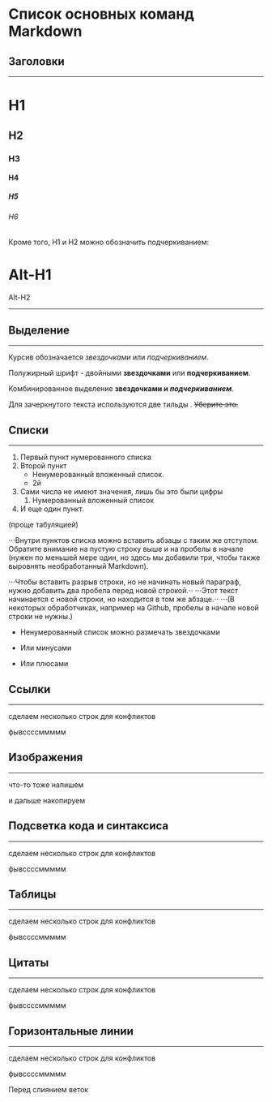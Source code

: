 # Список основных команд Markdown

## **Заголовки**
---

# H1
## H2
### H3
#### H4
##### H5
###### H6

Кроме того, H1 и H2 можно обозначить подчеркиванием:

Alt-H1
======

Alt-H2

------



## **Выделение**
---

Курсив обозначается *звездочками* или _подчеркиванием_.

Полужирный шрифт - двойными **звездочками** или __подчеркиванием__.

Комбинированное выделение **звездочками и _подчеркиванием_**.

Для зачеркнутого текста используются две тильды . ~~Уберите это.~~

## **Списки**
---

1. Первый пункт нумерованного списка
2. Второй пункт
    - Ненумерованный вложенный список.
    * 2й
1. Сами числа не имеют значения, лишь бы это были цифры
    1. Нумерованный вложенный список
4. И еще один пункт.

(проще табуляцией)

⋅⋅⋅Внутри пунктов списка можно вставить абзацы с таким же отступом. Обратите внимание на пустую строку выше и на пробелы в начале (нужен по меньшей мере один, но здесь мы добавили три, чтобы также выровнять необработанный Markdown). 

⋅⋅⋅Чтобы вставить разрыв строки, но не начинать новый параграф, нужно добавить два пробела перед новой строкой.⋅⋅
⋅⋅⋅Этот текст начинается с новой строки, но находится в том же абзаце.⋅⋅
⋅⋅⋅(В некоторых обработчиках, например на Github, пробелы в начале новой строки не нужны.)

* Ненумерованный список можно размечать звездочками
- Или минусами
+ Или плюсами

## **Ссылки**
---

сделаем несколько строк для конфликтов

фывссссммммм

## **Изображения**
---

что-то тоже напишем 

и дальше накопируем


## **Подсветка кода и синтаксиса**
---

сделаем несколько строк для конфликтов

фывссссммммм

## **Таблицы**
---
сделаем несколько строк для конфликтов

фывссссммммм

## **Цитаты**
---

сделаем несколько строк для конфликтов

фывссссммммм
## **Горизонтальные линии**
---

сделаем несколько строк для конфликтов

фывссссммммм


Перед слиянием веток 